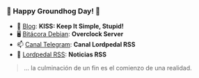 ### 🌈 Happy Groundhog Day! 👋

- 🔭 [Blog](https://blog.lordpedal.duckdns.org/ "KISS: Keep It Simple, Stupid!"): **KISS: Keep It Simple, Stupid!**
- 🖥️ [Bitácora Debian](https://lordpedal.gitlab.io/ "Overclock Server"): **Overclock Server**
- 📫 [Canal Telegram](https://t.me/lordpedal_rss "Canal Lordpedal RSS"): **Canal Lordpedal RSS**
- 📰 [Lordpedal RSS](https://web.lordpedal.duckdns.org/rss.html "Noticias RSS"): **Noticias RSS**

> ... la culminación de un fin es el comienzo de una realidad.
